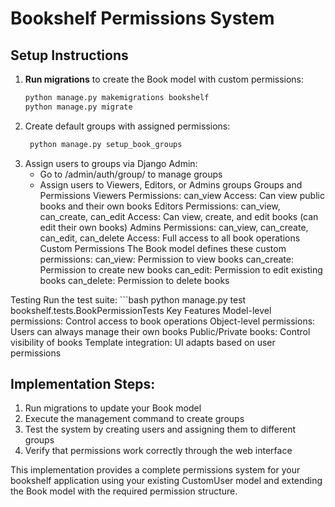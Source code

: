 # Bookshelf Permissions System

## Setup Instructions

1. **Run migrations** to create the Book model with custom permissions:
   ```bash
   python manage.py makemigrations bookshelf
   python manage.py migrate
2. Create default groups with assigned permissions:
   ```bash
    python manage.py setup_book_groups
3. Assign users to groups via Django Admin:
    - Go to /admin/auth/group/ to manage groups
    - Assign users to Viewers, Editors, or Admins groups
Groups and Permissions
Viewers
    Permissions: can_view
    Access: Can view public books and their own books
Editors
    Permissions: can_view, can_create, can_edit
    Access: Can view, create, and edit books (can edit their own books)
Admins
    Permissions: can_view, can_create, can_edit, can_delete
    Access: Full access to all book operations
Custom Permissions
The Book model defines these custom permissions:
    can_view: Permission to view books
    can_create: Permission to create new books
    can_edit: Permission to edit existing books
    can_delete: Permission to delete books

Testing
Run the test suite:
    ```bash
    python manage.py test bookshelf.tests.BookPermissionTests
Key Features
    Model-level permissions: Control access to book operations
    Object-level permissions: Users can always manage their own books
    Public/Private books: Control visibility of books
    Template integration: UI adapts based on user permissions


## Implementation Steps:

1. Run migrations to update your Book model
2. Execute the management command to create groups
3. Test the system by creating users and assigning them to different groups
4. Verify that permissions work correctly through the web interface

This implementation provides a complete permissions system for your bookshelf application using your existing CustomUser model and extending the Book model with the required permission structure.